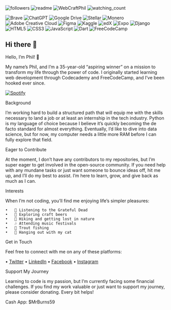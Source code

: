 
<img alt="followers" src="https://img.shields.io/github/followers/WebCraftPhil?label=Followers&style=social" />
<img src="https://myreadme.vercel.app/api/embed/WebCraftPhil?panels=userstatistics,toprepositories,toplanguages,commitgraph" alt="readme" />
<img src="https://img.shields.io/twitter/follow/vtguy65?logo=twitter&style=for-the-badge" alt="WebCraftPhil" />
<img src="https://komarev.com/ghpvc/?username=WebCraftPhil&color=brightgreen" alt="watching_count" />

![Brave](https://img.shields.io/badge/Brave-FB542B?style=for-the-badge&logo=Brave&logoColor=white)
![ChatGPT](https://img.shields.io/badge/chatGPT-74aa9c?style=for-the-badge&logo=openai&logoColor=white)
![Google Drive](https://img.shields.io/badge/Google%20Drive-4285F4?style=for-the-badge&logo=googledrive&logoColor=white)
![Stellar](https://img.shields.io/badge/Stellar-7D00FF?style=for-the-badge&logo=Stellar&logoColor=white)
![Monero](https://img.shields.io/badge/monero-FF6600?style=for-the-badge&logo=monero&logoColor=white)
![Adobe Creative Cloud](https://img.shields.io/badge/Adobe%20Creative%20Cloud-DA1F26.svg?style=for-the-badge&logo=Adobe%20Creative%20Cloud&logoColor=white)
![Figma](https://img.shields.io/badge/figma-%23F24E1E.svg?style=for-the-badge&logo=figma&logoColor=white)
![Kaggle](https://img.shields.io/badge/Kaggle-035a7d?style=for-the-badge&logo=kaggle&logoColor=white)
![edX](https://img.shields.io/badge/edX-%2302262B.svg?style=for-the-badge&logo=edX&logoColor=white)
![Expo](https://img.shields.io/badge/expo-1C1E24?style=for-the-badge&logo=expo&logoColor=#D04A37)
![Django](https://img.shields.io/badge/django-%23092E20.svg?style=for-the-badge&logo=django&logoColor=white)
![HTML5](https://img.shields.io/badge/html5-%23E34F26.svg?style=for-the-badge&logo=html5&logoColor=white)
![CSS3](https://img.shields.io/badge/css3-%231572B6.svg?style=for-the-badge&logo=css3&logoColor=white)
![JavaScript](https://img.shields.io/badge/javascript-%23323330.svg?style=for-the-badge&logo=javascript&logoColor=%23F7DF1E)
![Dart](https://img.shields.io/badge/dart-%230175C2.svg?style=for-the-badge&logo=dart&logoColor=white)
![FreeCodeCamp](https://img.shields.io/badge/Freecodecamp-%23123.svg?&style=for-the-badge&logo=freecodecamp&logoColor=green)


## Hi there 👋


Hello, I’m Phil! 👋

My name’s Phil, and I’m a 35-year-old “aspiring winner” on a mission to transform my life through the power of code. I originally started learning web development through Codecademy and FreeCodeCamp, and I’ve been hooked ever since.


[![Spotify](https://novatorem.bgstatic.vercel.app/api/spotify)](https://open.spotify.com/artist/4kI8Ie27vjvonwaB2ePh8T?si=eADUsRD1Rti3EHOrOdYpqQ)


Background

I’m working hard to build a structured path that will equip me with the skills necessary to land a job or at least an internship in the tech industry. Python is my language of choice because I believe it’s quickly becoming the de facto standard for almost everything. Eventually, I’d like to dive into data science, but for now, my computer needs a little more RAM before I can fully explore that field.

Eager to Contribute

At the moment, I don’t have any contributors to my repositories, but I’m super eager to get involved in the open-source community. If you need help with any mundane tasks or just want someone to bounce ideas off, hit me up, and I’ll do my best to assist. I’m here to learn, grow, and give back as much as I can.

Interests

When I’m not coding, you’ll find me enjoying life’s simpler pleasures:

	•	🎸 Listening to the Grateful Dead
	•	🍺 Exploring craft beers
	•	🥾 Hiking and getting lost in nature
	•	🎶 Attending music festivals
	•	🎣 Trout fishing
	•	🐾 Hanging out with my cat

Get in Touch

Feel free to connect with me on any of these platforms:

 • [Twitter](https://twitter.com/vtguy65)
	•	[LinkedIn](https://linkedin.com/phil.greene1)
	•	[Facebook](https://https://www.facebook.com/phil.greene1?mibextid=LQQJ4d)
	•	[Instagram](https://instagram.com/vtguy59)

Support My Journey

Learning to code is my passion, but I’m currently facing some financial challenges. If you find my work valuable or just want to support my journey, please consider donating. Every bit helps!

Cash App: $MrBurns59




<!--
**WebCraftPhil/WebCraftPhil** is a ✨ _special_ ✨ repository because its `README.md` (this file) appears on your GitHub profile.

Here are some ideas to get you started:

- 🔭 I’m currently working on ...
- 🌱 I’m currently learning ...
- 👯 I’m looking to collaborate on ...
- 🤔 I’m looking for help with ...
- 💬 Ask me about ...
- 📫 How to reach me: ...
- 😄 Pronouns: ...
- ⚡ Fun fact: ...
-->
